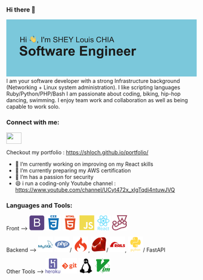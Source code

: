 ### Hi there 👋

<!--
**shloch/shloch** is a ✨ _special_ ✨ repository because its `README.md` (this file) appears on your GitHub profile.

Here are some ideas to get you started:

- 🔭 I’m currently working on ...
- 🌱 I’m currently learning ...
- 👯 I’m looking to collaborate on ...
- 🤔 I’m looking for help with ...
- 💬 Ask me about ...
- 📫 How to reach me: ...
- 😄 Pronouns: ...
- ⚡ Fun fact: ...
-->
[![MasterHead](https://github.com/shloch/shloch/blob/main/header.png)](https://github.com/shloch)
I am your software developer with a strong Infrastructure background (Networking + Linux system administration).
I like scripting languages Ruby/Python/PHP/Bash
I am passionate about coding, biking, hip-hop dancing, swimming.
I enjoy team work and collaboration as well as being capable to work solo.

<h3 align="left">Connect with me:</h3>
<p align="left">
<a href="https://twitter.com/shloch" target="blank"><img align="center" src="https://cdn.jsdelivr.net/npm/simple-icons@3.0.1/icons/twitter.svg" alt="" height="30" width="40" /></a>
</p>

Checkout my portfolio : https://shloch.github.io/portfolio/

- 🔭 I’m currently working on improving on my React skills
- 🌱 I’m currently preparing my AWS certification
- 👯 I’m has a passion for security
- 😄 i run a coding-only Youtube channel : https://www.youtube.com/channel/UCyt472x_xlgTqdi4ntuwJVQ

<h3 align="left">Languages and Tools:</h3>
<p align="left">
   Front --> 
  <img src="https://github.com/devicons/devicon/blob/master/icons/bootstrap/bootstrap-plain.svg" alt="c" width="40" title="MySQL"/>
  <img src="https://github.com/devicons/devicon/blob/master/icons/css3/css3-plain-wordmark.svg" alt="c" width="40"/>
  <img src="https://github.com/devicons/devicon/blob/master/icons/html5/html5-plain-wordmark.svg" alt="c" width="40"/>
  <img src="https://github.com/devicons/devicon/blob/master/icons/javascript/javascript-plain.svg" alt="c" width="40"/>
  <img src="https://github.com/devicons/devicon/blob/master/icons/react/react-original-wordmark.svg" alt="c" width="40"/>
  <img src="https://github.com/devicons/devicon/blob/master/icons/jest/jest-plain.svg" alt="c" width="40" title="Git"/>
 </p>
<p align="left">
  Backend -->
    <img src="https://github.com/devicons/devicon/blob/master/icons/mysql/mysql-plain-wordmark.svg" alt="c" width="40" title="MySQL"/>
    <img src="https://github.com/devicons/devicon/blob/master/icons/php/php-plain.svg" alt="c" width="40" title="PHP"/>/
    <img src="https://github.com/devicons/devicon/blob/master/icons/codeigniter/codeigniter-plain.svg" alt="c" width="40" title="CodeIgniter"/>,  
    <img src="https://github.com/devicons/devicon/blob/master/icons/ruby/ruby-original.svg" alt="c" width="40" height="40"  title="Ruby"/>/
    <img src="https://github.com/devicons/devicon/blob/master/icons/rails/rails-plain-wordmark.svg" alt="Rails" width="40" title="Ruby on Rails"/>, 
    <img src="https://github.com/devicons/devicon/blob/master/icons/python/python-plain-wordmark.svg" alt="c" width="40" title="Python"/>/ FastAPI
 </p>
 <p align="left">
   Other Tools -->
   <img src="https://github.com/devicons/devicon/blob/master/icons/heroku/heroku-plain-wordmark.svg" alt="c" width="40" title="Heroku"/>
   <img src="https://github.com/devicons/devicon/blob/master/icons/git/git-plain-wordmark.svg" alt="c" width="40" title="Git"/>
   <img src="https://github.com/devicons/devicon/blob/master/icons/linux/linux-plain.svg" alt="c" width="40" title="Linux"/>
  <img src="https://github.com/devicons/devicon/blob/master/icons/vim/vim-plain.svg" alt="c" width="40" title="Vim"/>
  
 </p>
